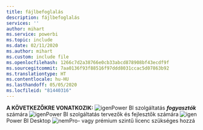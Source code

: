 ```yaml
---
title: fájlbefoglalás
description: fájlbefoglalás
services: ''
author: mihart
ms.service: powerbi
ms.topic: include
ms.date: 02/11/2020
ms.author: mihart
ms.custom: include file
ms.openlocfilehash: 1266c7d2a38766e0cb33abcd878908bf43ecdf9f
ms.sourcegitcommit: 7aa0136f93f88516f97ddd8031ccac5d07863b92
ms.translationtype: HT
ms.contentlocale: hu-HU
ms.lasthandoff: 05/05/2020
ms.locfileid: "81440316"
---
```

<Token>**A KÖVETKEZŐKRE VONATKOZIK:** ![igen](media/yes.png)Power BI szolgáltatás ***fogyasztók*** számára ![igen](media/yes.png)Power BI szolgáltatás tervezők és fejlesztők számára ![igen](media/yes.png)Power BI Desktop ![nem](media/no.png)Pro- vagy prémium szintű licenc szükséges hozzá </Token>